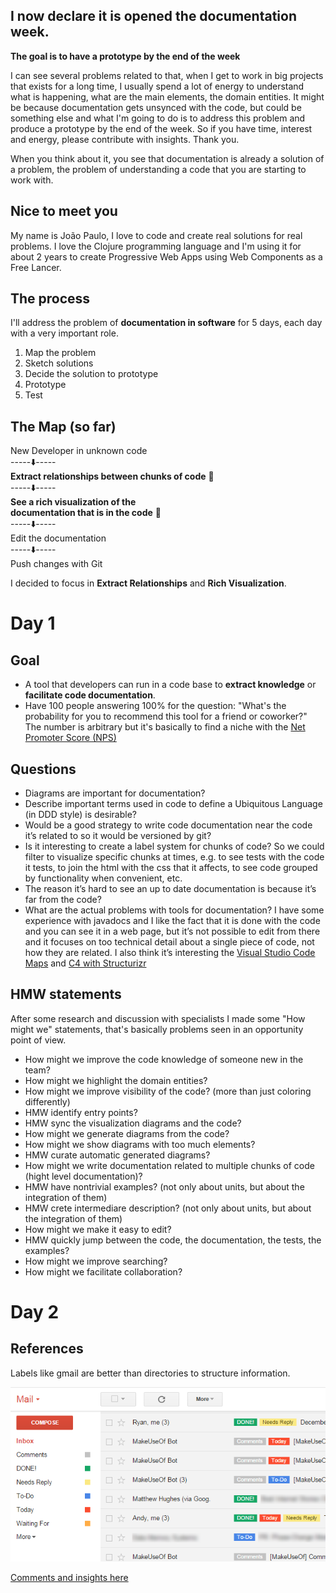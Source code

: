 ## I now declare it is opened the documentation week.
**The goal is to have a prototype by the end of the week**

I can see several problems related to that, when I get to work in big projects that exists for a long time, I usually 
spend a lot of energy to understand what is happening, what are the main elements, the domain entities. It might be because documentation gets unsynced with the code, but could be something else and what I'm going to do is to address this problem and produce a prototype by the end of the week. So if you have time, interest and energy, please contribute with insights. Thank you.

When you think about it, you see that documentation is already a solution of a problem, the problem of understanding a code that you are starting to work with.

## Nice to meet you
My name is João Paulo, I love to code and create real solutions for real problems. I love the Clojure programming language and I'm using it for about 2 years to create Progressive Web Apps using Web Components as a Free Lancer.

## The process
I'll address the problem of **documentation in software** for 5 days, each day with a very important role.

1. Map the problem
2. Sketch solutions
3. Decide the solution to prototype
4. Prototype
5. Test

## The Map (so far)
New Developer in unknown code\
-----⬇️-----\
**Extract relationships between chunks of code** 👀\
-----⬇️-----\
**See a rich visualization of the\
documentation that is in the code** 👀\
-----⬇️-----\
Edit the documentation\
-----⬇️-----\
Push changes with Git
 
I decided to focus in **Extract Relationships** and **Rich Visualization**. 

# Day 1
## Goal
- A tool that developers can run in a code base to **extract knowledge** or **facilitate code documentation**.
- Have 100 people answering 100% for the question: "What's the probability for you to recommend this tool for a friend or coworker?" The number is arbitrary but it's basically to find a niche with the [Net Promoter Score (NPS)](https://www.lightercapital.com/blog/net-promoter-score-how-to-calculate-nps/)

## Questions
- Diagrams are important for documentation?
- Describe important terms used in code to define a Ubiquitous Language (in DDD style) is desirable?
- Would be a good strategy to write code documentation near the code it’s related to so it would be versioned by git?
- Is it interesting to create a label system for chunks of code? So we could filter to visualize specific chunks at times, e.g. to see tests with the code it tests, to join the html with the css that it affects, to see code grouped by functionality when convenient, etc.
- The reason it’s hard to see an up to date documentation is because it’s far from the code?
- What are the actual problems with tools for documentation? I have some experience with javadocs and I like the fact that it is done with the code and you can see it in a web page, but it’s not possible to edit from there and it focuses on too technical detail about a single piece of code, not how they are related. I also think it’s interesting the [Visual Studio Code Maps](https://docs.microsoft.com/en-us/visualstudio/modeling/map-dependencies-across-your-solutions?view=vs-2019) and [C4 with Structurizr](https://youtu.be/HmHOYkTVxIg?t=1411)

## HMW statements
After some research and discussion with specialists I made some "How might we" statements, that's basically problems seen in an opportunity point of view.
- How might we improve the code knowledge of someone new in the team?
- How might we highlight the domain entities?
- How might we improve visibility of the code? (more than just coloring differently)
- HMW identify entry points?
- HMW sync the visualization diagrams and the code?
- How might we generate diagrams from the code?
- How might we show diagrams with too much elements?
- HMW curate automatic generated diagrams?
- How might we write documentation related to multiple chunks of code (hight level documentation)?
- HMW have nontrivial examples? (not only about units, but about the integration of them)
- HMW crete intermediare description? (not only about units, but about the integration of them)
- How might we make it easy to edit?
- HMW quickly jump between the code, the documentation, the tests, the examples?
- How might we improve searching?
- How might we facilitate collaboration?

# Day 2
## References

Labels like gmail are better than directories to structure information.
<div style="text-align: center;">
  <img src="/documentation_sprint-images/gmail-labels.png" width=580>
</div>

[Comments and insights here](https://github.com/JpOnline/Blog/issues/9)
